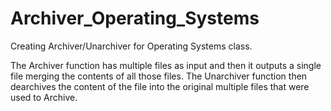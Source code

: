 # Archiver_Operating_Systems
Creating Archiver/Unarchiver for Operating Systems class.

The Archiver function has multiple files as input and then it outputs a single file merging the contents of all those 
files. The Unarchiver function then dearchives the content of the file into the original
multiple files that were used to Archive.
